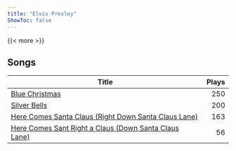 ```yaml
---
title: "Elvis Presley"
ShowToc: false
---
```


{{< more >}}

## Songs
Title | Plays 
----- | -----: 
[Blue Christmas](/songs/blue-christmas) | 250
[Silver Bells](/songs/silver-bells) | 200
[Here Comes Santa Claus (Right Down Santa Claus Lane)](/songs/here-comes-santa-claus-right-down-santa-claus-lane) | 163
[Here Comes Sant Right a Claus (Down Santa Claus Lane)](/songs/here-comes-sant-right-a-claus-down-santa-claus-lane) | 56

